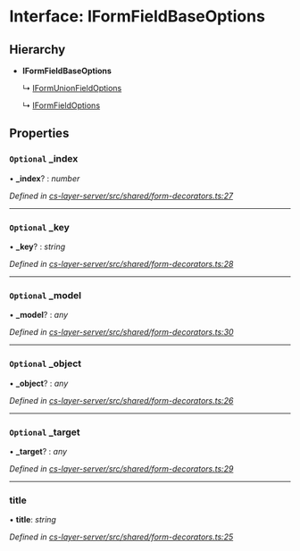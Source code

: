 # Interface: IFormFieldBaseOptions

## Hierarchy

* **IFormFieldBaseOptions**

  ↳ [IFormUnionFieldOptions](_cs_layer_server_src_shared_form_decorators_.iformunionfieldoptions.md)

  ↳ [IFormFieldOptions](_cs_layer_server_src_shared_form_decorators_.iformfieldoptions.md)

## Properties

### `Optional` _index

• **_index**? : *number*

*Defined in [cs-layer-server/src/shared/form-decorators.ts:27](https://github.com/RichardHovenkamp/csnext/blob/eefa977/packages/cs-layer-server/src/shared/form-decorators.ts#L27)*

___

### `Optional` _key

• **_key**? : *string*

*Defined in [cs-layer-server/src/shared/form-decorators.ts:28](https://github.com/RichardHovenkamp/csnext/blob/eefa977/packages/cs-layer-server/src/shared/form-decorators.ts#L28)*

___

### `Optional` _model

• **_model**? : *any*

*Defined in [cs-layer-server/src/shared/form-decorators.ts:30](https://github.com/RichardHovenkamp/csnext/blob/eefa977/packages/cs-layer-server/src/shared/form-decorators.ts#L30)*

___

### `Optional` _object

• **_object**? : *any*

*Defined in [cs-layer-server/src/shared/form-decorators.ts:26](https://github.com/RichardHovenkamp/csnext/blob/eefa977/packages/cs-layer-server/src/shared/form-decorators.ts#L26)*

___

### `Optional` _target

• **_target**? : *any*

*Defined in [cs-layer-server/src/shared/form-decorators.ts:29](https://github.com/RichardHovenkamp/csnext/blob/eefa977/packages/cs-layer-server/src/shared/form-decorators.ts#L29)*

___

###  title

• **title**: *string*

*Defined in [cs-layer-server/src/shared/form-decorators.ts:25](https://github.com/RichardHovenkamp/csnext/blob/eefa977/packages/cs-layer-server/src/shared/form-decorators.ts#L25)*
